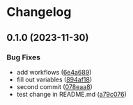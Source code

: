 # Changelog

## 0.1.0 (2023-11-30)


### Bug Fixes

* add workflows ([6e4a689](https://github.com/matttrach/live-infra-access-aws-kevin/commit/6e4a689ff1368c1b622be0361994cb5d6f875743))
* fill out variables ([894af18](https://github.com/matttrach/live-infra-access-aws-kevin/commit/894af18fe1aae08e1c3160efdb9ba684a7471303))
* second commit ([078eaa8](https://github.com/matttrach/live-infra-access-aws-kevin/commit/078eaa8b0d205873da759798ad2df6813bbcd690))
* test change in README.md ([a79c076](https://github.com/matttrach/live-infra-access-aws-kevin/commit/a79c07687c2496dfbced63a978cc758a547658d4))
